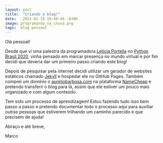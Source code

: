```yaml
---
layout: post
title:  "Criando o blog!"
date:   2021-02-18 10:40:46 -0300
image: programando_na_chuva.png
tags:  blog pessoal
---
```

Olá pessoal!

Desde que vi uma palestra da programadora [Letícia Portella](https://leportella.com/) no [Python Brasil 2020](https://2020.pythonbrasil.org.br/), vinha pensado em marcar presença no mundo virtual e por fim decidi que deveria dar um primeiro passo criando este blog!

Depois de pesquisar pela internet decidi utilizar um gerador de websites estáticos chamado [Jekyll][jekyll-website] e hospedar ele no GitHub Pages. Também comprei um domínio o [aureliobarbosa.com](https://aureliobarbosa.com) na plataforma [NameCheap](https://www.namecheap.com) e pretendo transferir o blog para lá, assim que ele estiver um pouco mais organizado e com algum conteúdo.

Tem sido um processo de aprendizagem! Estou fazendo tudo isso bem  passo a passo e pretendo documentar todo o processo aqui para auxiliar outras pessoas que estiverem trilhando um caminho parecido e que precisem de ajuda!

Abraço e até breve,

Marco

[jekyll-website]: https://jekyllrb.com/
